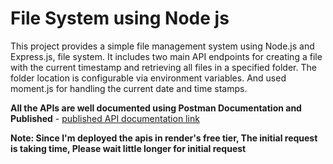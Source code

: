 # File System using Node js

This project provides a simple file management system using Node.js and Express.js, file system. It includes two main API endpoints for creating a file with the current timestamp and retrieving all files in a specified folder. The folder location is configurable via environment variables. And used moment.js for handling the current date and time stamps.

**All the APIs are well documented using Postman Documentation and Published** - [published API documentation link](https://documenter.getpostman.com/view/34880470/2sA3dxEByh)



**Note: Since I'm deployed the apis in render's free tier, The initial request is taking time, Please wait little longer for initial request**